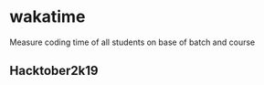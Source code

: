 # wakatime
Measure coding time of all students on base of batch and course
<h2> Hacktober2k19 </h2>
